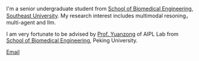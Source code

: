 I'm a senior undergraduate student from [School of Biomedical Engineering](https://eecs.pku.edu.cn/), [Southeast University](https://www.pku.edu.cn/). My research interest includes multimodal resoning，multi-agent and llm.

I am very fortunate to be advised by [Prof. Yuanzong](https://www.XXX.com/) of AIPL Lab from [School of Biomedical Engineering](https://cs.pku.edu.cn/), Peking University. 

[Email](mailto:213222967@seu.edu.cn)


